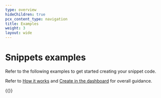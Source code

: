 ```yaml
---
type: overview
hideChildren: true
pcx_content_type: navigation
title: Examples
weight: 3
layout: wide
---
```


# Snippets examples

Refer to the following examples to get started creating your snippet code.

Refer to [How it works](/rules/snippets/#how-it-works) and [Create in the dashboard](/rules/snippets/create-dashboard/) for overall guidance.

{{<list-examples filters="goal,operation" directory="/rules/snippets/examples/">}}
